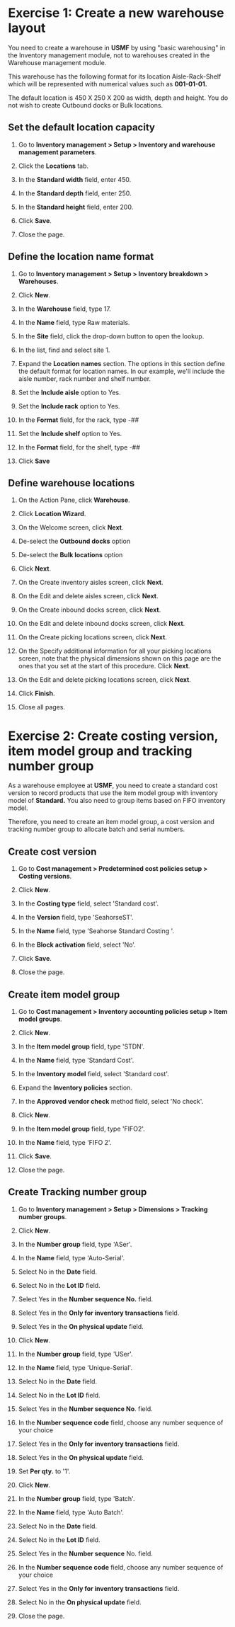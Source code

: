 Exercise 1: Create a new warehouse layout
=========================================

You need to create a warehouse in **USMF** by using "basic warehousing" in the
Inventory management module, not to warehouses created in the Warehouse
management module.

This warehouse has the following format for its location Aisle-Rack-Shelf which
will be represented with numerical values such as **001-01-01.**

The default location is 450 X 250 X 200 as width, depth and height. You do not
wish to create Outbound docks or Bulk locations.

Set the default location capacity
---------------------------------

1.  Go to **Inventory management \> Setup \> Inventory and warehouse management
    parameters**.

2.  Click the **Locations** tab.

3.  In the **Standard width** field, enter 450.

4.  In the **Standard depth** field, enter 250.

5.  In the **Standard height** field, enter 200.

6.  Click **Save**.

7.  Close the page.

Define the location name format
-------------------------------

1.  Go to **Inventory management \> Setup \> Inventory breakdown \>
    Warehouses**.

2.  Click **New**.

3.  In the **Warehouse** field, type 17.

4.  In the **Name** field, type Raw materials.

5.  In the **Site** field, click the drop-down button to open the lookup.

6.  In the list, find and select site 1.

7.  Expand the **Location names** section. The options in this section define
    the default format for location names. In our example, we'll include the
    aisle number, rack number and shelf number.

8.  Set the **Include aisle** option to Yes.

9.  Set the **Include rack** option to Yes.

10. In the **Format** field, for the rack, type -\#\#

11. Set the **Include shelf** option to Yes.

12. In the **Format** field, for the shelf, type -\#\#

13. Click **Save**

Define warehouse locations
--------------------------

1.  On the Action Pane, click **Warehouse**.

2.  Click **Location Wizard**.

3.  On the Welcome screen, click **Next**.

4.  De-select the **Outbound docks** option

5.  De-select the **Bulk locations** option

6.  Click **Next**.

7.  On the Create inventory aisles screen, click **Next**.

8.  On the Edit and delete aisles screen, click **Next**.

9.  On the Create inbound docks screen, click **Next**.

10. On the Edit and delete inbound docks screen, click **Next**.

11. On the Create picking locations screen, click **Next**.

12. On the Specify additional information for all your picking locations screen,
    note that the physical dimensions shown on this page are the ones that you
    set at the start of this procedure. Click **Next**.

13. On the Edit and delete picking locations screen, click **Next**.

14. Click **Finish**.

15. Close all pages.

Exercise 2: Create costing version, item model group and tracking number group
==============================================================================

As a warehouse employee at **USMF**, you need to create a standard cost version
to record products that use the item model group with inventory model of
**Standard.** You also need to group items based on FIFO inventory model.

Therefore, you need to create an item model group, a cost version and tracking
number group to allocate batch and serial numbers.

Create cost version
-------------------

1.  Go to **Cost management \> Predetermined cost policies setup \> Costing
    versions**.

2.  Click **New**.

3.  In the **Costing type** field, select 'Standard cost'.

4.  In the **Version** field, type 'SeahorseST'.

5.  In the **Name** field, type 'Seahorse Standard Costing '.

6.  In the **Block activation** field, select 'No'.

7.  Click **Save**.

8.  Close the page.

Create item model group
-----------------------

1.  Go to **Cost management \> Inventory accounting policies setup \> Item model
    groups**.

2.  Click **New**.

3.  In the **Item model group** field, type 'STDN'.

4.  In the **Name** field, type 'Standard Cost'.

5.  In the **Inventory model** field, select 'Standard cost'.

6.  Expand the **Inventory policies** section.

7.  In the **Approved vendor check** method field, select 'No check'.

8.  Click **New**.

9.  In the **Item model group** field, type 'FIFO2'.

10. In the **Name** field, type 'FIFO 2'.

11. Click **Save**.

12. Close the page.

Create Tracking number group
----------------------------

1.  Go to **Inventory management \> Setup \> Dimensions \> Tracking number
    groups**.

2.  Click **New**.

3.  In the **Number group** field, type 'ASer'.

4.  In the **Name** field, type 'Auto-Serial'.

5.  Select No in the **Date** field.

6.  Select No in the **Lot ID** field.

7.  Select Yes in the **Number sequence No.** field.

8.  Select Yes in the **Only for inventory transactions** field.

9.  Select Yes in the **On physical update** field.

10. Click **New**.

11. In the **Number group** field, type 'USer'.

12. In the **Name** field, type 'Unique-Serial'.

13. Select No in the **Date** field.

14. Select No in the **Lot ID** field.

15. Select Yes in the **Number sequence No**. field.

16. In the **Number sequence code** field, choose any number sequence of your
    choice

17. Select Yes in the **Only for inventory transactions** field.

18. Select Yes in the **On physical update** field.

19. Set **Per qty.** to '1'.

20. Click **New**.

21. In the **Number group** field, type 'Batch'.

22. In the **Name** field, type 'Auto Batch'.

23. Select No in the **Date** field.

24. Select No in the **Lot ID** field.

25. Select Yes in the **Number sequence** No. field.

26. In the **Number sequence code** field, choose any number sequence of your
    choice

27. Select Yes in the **Only for inventory transactions** field.

28. Select No in the **On physical update** field.

29. Close the page.

